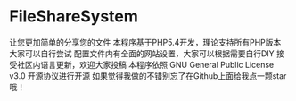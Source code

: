# FileShareSystem
让您更加简单的分享您的文件
本程序基于PHP5.4开发，理论支持所有PHP版本
大家可以自行尝试
配置文件内有全面的网站设置，大家可以根据需要自行DIY
接受社区内语言更新，欢迎大家投稿
本程序依照 GNU General Public License v3.0 开源协议进行开源
如果觉得我做的不错别忘了在Github上面给我点一颗star哦！
